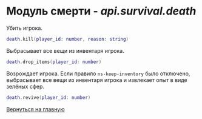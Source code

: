 # Модуль смерти - *api.survival.death*

Убить игрока.

```lua
death.kill(player_id: number, reason: string)
```

Выбрасывает все вещи из инвентаря игрока.

```lua
death.drop_items(player_id: number)
```

Возрождает игрока. Если правило `ns-keep-inventory` было отключено, выбрасывает все вещи из инвентаря игрока и извлекает опыт в виде зелёных сфер.

```lua
death.revive(player_id: number)
```

[Вернуться на главную](../index.md)
